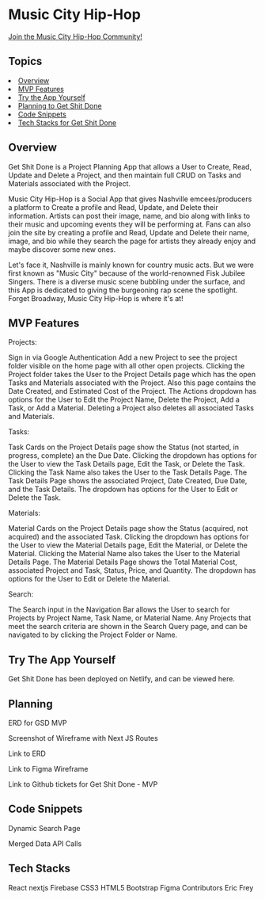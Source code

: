<h1><strong>Music City Hip-Hop</strong></h1>

<a href="https://music-city-hip-hop-c4.netlify.app/">Join the Music City Hip-Hop Community!</a>

<h2>Topics</h2>
<li><a href="#overview">Overview</a></li>
<li><a href="#mvpfeatures">MVP Features</a></li>
<li><a href="#trytheapp">Try the App Yourself</a></li>
<li><a href="#planning">Planning to Get Shit Done</a></li>
<li><a href="#snippets">Code Snippets</a></li>
<li><a href="#techstacks">Tech Stacks for Get Shit Done</a></li>

<h2><a id="overview">Overview</a></h2>
Get Shit Done is a Project Planning App that allows a User to Create, Read, Update and Delete a Project, and then maintain full CRUD on Tasks and Materials associated with the Project.

Music City Hip-Hop is a Social App that gives Nashville emcees/producers a platform to Create a profile and Read, Update, and Delete their information.  Artists can post their image, name, and bio along with links to their music and upcoming events they will be performing at.  Fans can also join the site by creating a profile and Read, Update and Delete their name, image, and bio while they search the page for artists they already enjoy and maybe discover some new ones.

Let's face it, Nashville is mainly known for country music acts.  But we were first known as "Music City" because of the world-renowned Fisk Jubilee Singers.  There is a diverse music scene bubbling under the surface, and this App is dedicated to giving the burgeoning rap scene the spotlight.  Forget Broadway, Music City Hip-Hop is where it's at!

<h2><a id="mvpfeatures">MVP Features</a></h2>
Projects:

Sign in via Google Authentication
Add a new Project to see the project folder visible on the home page with all other open projects.
Clicking the Project folder takes the User to the Project Details page which has the open Tasks and Materials associated with the Project. Also this page contains the Date Created, and Estimated Cost of the Project.
The Actions dropdown has options for the User to Edit the Project Name, Delete the Project, Add a Task, or Add a Material.
Deleting a Project also deletes all associated Tasks and Materials.




Tasks:

Task Cards on the Project Details page show the Status (not started, in progress, complete) an the Due Date.
Clicking the dropdown has options for the User to view the Task Details page, Edit the Task, or Delete the Task.
Clicking the Task Name also takes the User to the Task Details Page.
The Task Details Page shows the associated Project, Date Created, Due Date, and the Task Details.
The dropdown has options for the User to Edit or Delete the Task.


Materials:

Material Cards on the Project Details page show the Status (acquired, not acquired) and the associated Task.
Clicking the dropdown has options for the User to view the Material Details page, Edit the Material, or Delete the Material.
Clicking the Material Name also takes the User to the Material Details Page.
The Material Details Page shows the Total Material Cost, associated Project and Task, Status, Price, and Quantity.
The dropdown has options for the User to Edit or Delete the Material.


Search:

The Search input in the Navigation Bar allows the User to search for Projects by Project Name, Task Name, or Material Name.
Any Projects that meet the search criteria are shown in the Search Query page, and can be navigated to by clicking the Project Folder or Name.


<h2><a id="trytheapp">Try The App Yourself</a></h2>
Get Shit Done has been deployed on Netlify, and can be viewed here.

<h2><a id="planning">Planning</a></h2>
ERD for GSD MVP


Screenshot of Wireframe with Next JS Routes


Link to ERD

Link to Figma Wireframe

Link to Github tickets for Get Shit Done - MVP

<h2><a id="snippets">Code Snippets</a></h2>
Dynamic Search Page


Merged Data API Calls


<h2><a id="techstacks">Tech Stacks</a></h2>
React nextjs Firebase CSS3 HTML5 Bootstrap Figma
Contributors
Eric Frey
